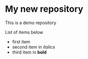 # My new repository

This is a demo repository

List of items below 

* first item
* second item in *italics*
* third item in **bold**
